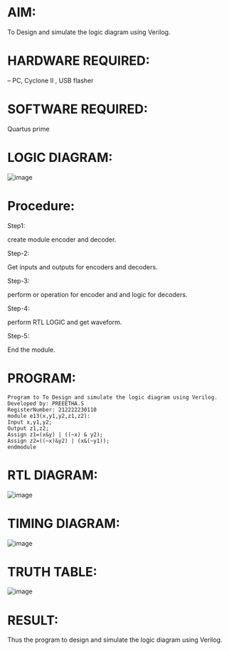 # AIM:
To Design and simulate the logic diagram using Verilog.

# HARDWARE REQUIRED:
– PC, Cyclone II , USB flasher

# SOFTWARE REQUIRED:
Quartus prime

# LOGIC DIAGRAM:

![image](https://github.com/Preetha-Senthamilan/Simulation-project--Digital-Electronics/assets/119390282/1021288a-85e0-486b-875e-b070ccee2362)


# Procedure:

Step1:

create module encoder and decoder.

Step-2:

Get inputs and outputs for encoders and decoders.

Step-3:

perform or operation for encoder and and logic for decoders.

Step-4:

perform RTL LOGIC and get waveform.

Step-5:

End the module.

# PROGRAM:

```
Program to To Design and simulate the logic diagram using Verilog.
Developed by: PREEETHA.S
RegisterNumber: 212222230110
module e13(x,y1,y2,z1,z2):
Input x,y1,y2;
Output z1,z2;
Assign z1=(x&y) | ((~x) & y2);
Assign z2=((~x)&y2) | (x&(~y1));
endmodule
```

# RTL DIAGRAM:

![image](https://github.com/Preetha-Senthamilan/Simulation-project--Digital-Electronics/assets/119390282/bb89f780-4b8c-4dae-9496-66ed60d69e2c)


# TIMING DIAGRAM:

![image](https://github.com/Preetha-Senthamilan/Simulation-project--Digital-Electronics/assets/119390282/4ea3fa6c-58fe-4089-b955-b9e3515a0a1d)


# TRUTH TABLE:

![image](https://github.com/Preetha-Senthamilan/Simulation-project--Digital-Electronics/assets/119390282/a2f2abfe-f227-4366-bf0a-859459b3f801)


# RESULT:
Thus the program to design and simulate the logic diagram using Verilog.



